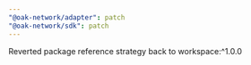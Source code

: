 ```yaml
---
"@oak-network/adapter": patch
"@oak-network/sdk": patch
---
```


Reverted package reference strategy back to workspace:^1.0.0
